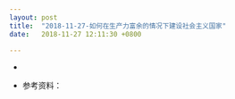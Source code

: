 ```yaml
---
layout: post
title:  "2018-11-27-如何在生产力富余的情况下建设社会主义国家"
date:   2018-11-27 12:11:30 +0800

---
```


* 

* 参考资料：




